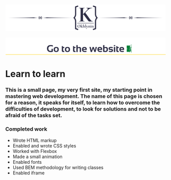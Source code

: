    ![Header](https://github.com/KonstantinOkhlynin/KonstantinOkhlynin/blob/main/assets/Logo.svg)
      [![Header](https://github.com/KonstantinOkhlynin/KonstantinOkhlynin/blob/main/assets/GoToTheWebsiteEng.svg)](https://konstantinokhlynin.github.io/LearnToLearn)
# Learn to learn
### This is a small page, my very first site, my starting point in mastering web development. The name of this page is chosen for a reason, it speaks for itself, to learn how to overcome the difficulties of development, to look for solutions and not to be afraid of the tasks set.
### Completed work
- Wrote HTML markup
- Enabled and wrote CSS styles
- Worked with Flexbox
- Made a small animation 
- Enabled fonts
- Used BEM methodology for writing classes
- Enabled iframe